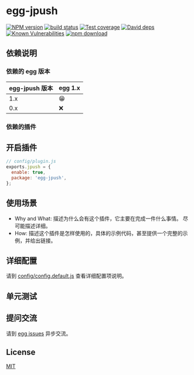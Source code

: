 # egg-jpush

[![NPM version][npm-image]][npm-url]
[![build status][travis-image]][travis-url]
[![Test coverage][codecov-image]][codecov-url]
[![David deps][david-image]][david-url]
[![Known Vulnerabilities][snyk-image]][snyk-url]
[![npm download][download-image]][download-url]

[npm-image]: https://img.shields.io/npm/v/egg-jpush.svg?style=flat-square
[npm-url]: https://npmjs.org/package/egg-jpush
[travis-image]: https://img.shields.io/travis/eggjs/egg-jpush.svg?style=flat-square
[travis-url]: https://travis-ci.org/eggjs/egg-jpush
[codecov-image]: https://img.shields.io/codecov/c/github/eggjs/egg-jpush.svg?style=flat-square
[codecov-url]: https://codecov.io/github/eggjs/egg-jpush?branch=master
[david-image]: https://img.shields.io/david/eggjs/egg-jpush.svg?style=flat-square
[david-url]: https://david-dm.org/eggjs/egg-jpush
[snyk-image]: https://snyk.io/test/npm/egg-jpush/badge.svg?style=flat-square
[snyk-url]: https://snyk.io/test/npm/egg-jpush
[download-image]: https://img.shields.io/npm/dm/egg-jpush.svg?style=flat-square
[download-url]: https://npmjs.org/package/egg-jpush

<!--
Description here.
-->

## 依赖说明

### 依赖的 egg 版本

egg-jpush 版本 | egg 1.x
--- | ---
1.x | 😁
0.x | ❌

### 依赖的插件
<!--

如果有依赖其它插件，请在这里特别说明。如

- security
- multipart

-->

## 开启插件

```js
// config/plugin.js
exports.jpush = {
  enable: true,
  package: 'egg-jpush',
};
```

## 使用场景

- Why and What: 描述为什么会有这个插件，它主要在完成一件什么事情。
尽可能描述详细。
- How: 描述这个插件是怎样使用的，具体的示例代码，甚至提供一个完整的示例，并给出链接。

## 详细配置

请到 [config/config.default.js](config/config.default.js) 查看详细配置项说明。

## 单元测试

<!-- 描述如何在单元测试中使用此插件，例如 schedule 如何触发。无则省略。-->

## 提问交流

请到 [egg issues](https://github.com/eggjs/egg/issues) 异步交流。

## License

[MIT](LICENSE)
